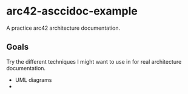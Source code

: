 # arc42-asccidoc-example

A practice arc42 architecture documentation.

## Goals

Try the different techniques I might want to use in for real architecture documentation.

- UML diagrams
- 
